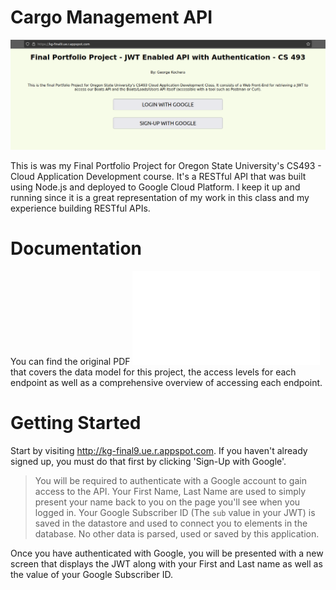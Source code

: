 # Cargo Management API

![Landing Page](./documentation/assets/landing-page.png)

This is was my Final Portfolio Project for Oregon State University's CS493 - Cloud Application Development course. It's a RESTful API that was built using Node.js and deployed to Google Cloud Platform. I keep it up and running since it is a great representation of my work in this class and my experience building RESTful APIs.

# Documentation

You can find the original PDF ![here](./documentation/cargo-management-api-documentation.pdf) that covers the data model for this project, the access levels for each endpoint as well as a comprehensive overview of accessing each endpoint.

# Getting Started

Start by visiting http://kg-final9.ue.r.appspot.com. If you haven't already signed up, you must do that first by clicking 'Sign-Up with Google'.

> You will be required to authenticate with a Google account to gain access to the API. Your First Name, Last Name are used to simply present your name back to you on the page you'll see when you logged in. Your Google Subscriber ID (The `sub` value in your JWT) is saved in the datastore and used to connect you to elements in the database. No other data is parsed, used or saved by this application.

Once you have authenticated with Google, you will be presented with a new screen that displays the JWT along with your First and Last name as well as the value of your Google Subscriber ID.



